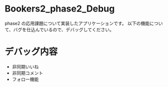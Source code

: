 # Bookers2_phase2_Debug

phase2 の応用課題について実装したアプリケーションです。
以下の機能について、バグを仕込んでいるので、デバッグしてください。

# デバッグ内容

- 非同期いいね
- 非同期コメント
- フォロー機能

